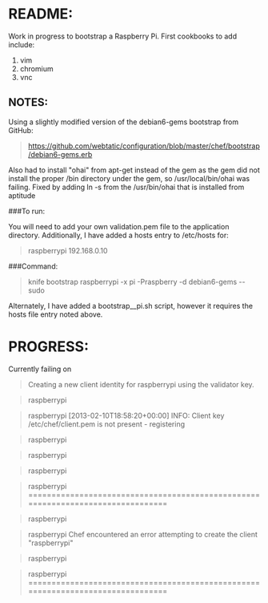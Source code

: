 README:
========
Work in progress to bootstrap a Raspberry Pi.  First cookbooks to add include:

1. vim
2. chromium
3. vnc

NOTES:
--------
Using a slightly modified version of the debian6-gems bootstrap from GitHub: 
> https://github.com/webtatic/configuration/blob/master/chef/bootstrap/debian6-gems.erb

Also had to install "ohai" from apt-get instead of the gem as the gem did not install the proper /bin directory under the gem, so /usr/local/bin/ohai was failing.  Fixed by adding ln -s from the /usr/bin/ohai that is installed from aptitude

###To run:

You will need to add your own validation.pem file to the application directory.  Additionally, I have added a hosts entry to /etc/hosts for:
> raspberrypi 192.168.0.10

###Command:
> knife bootstrap raspberrypi -x pi -Praspberry -d debian6-gems --sudo 

Alternately, I have added a bootstrap__pi.sh script, however it requires the hosts file entry noted above.

PROGRESS:
=========
Currently failing on
> Creating a new client identity for raspberrypi using the validator key.

> raspberrypi 

> raspberrypi [2013-02-10T18:58:20+00:00] INFO: Client key /etc/chef/client.pem is not present - registering

> raspberrypi 

> raspberrypi 

> raspberrypi 

> raspberrypi ================================================================================

> raspberrypi 

> raspberrypi Chef encountered an error attempting to create the client "raspberrypi"

> raspberrypi 

> raspberrypi ================================================================================
